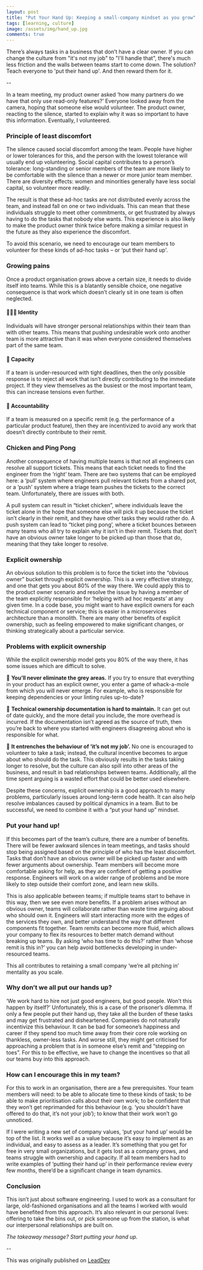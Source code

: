 ```yaml
---
layout: post
title: "Put Your Hand Up: Keeping a small-company mindset as you grow"
tags: [learning, culture]
image: /assets/img/hand_up.jpg
comments: true
---
```


There’s always tasks in a business that don’t have a clear owner. If you can change the culture from "it's not my job" to "I'll handle that", there's much less friction and the walls between teams start to come down. The solution? Teach everyone to 'put their hand up'. And then reward them for it.

--

In a team meeting, my product owner asked ‘how many partners do we have that only use read-only features?’ Everyone looked away from the camera, hoping that someone else would volunteer. The product owner, reacting to the silence, started to explain why it was so important to have this information. Eventually, I volunteered.

### Principle of least discomfort
The silence caused social discomfort among the team. People have higher or lower tolerances for this, and the person with the lowest tolerance will usually end up volunteering. Social capital contributes to a person’s tolerance: long-standing or senior members of the team are more likely to be comfortable with the silence than a newer or more junior team member. There are diversity effects: women and minorities generally have less social capital, so volunteer more readily.

The result is that these ad-hoc tasks are not distributed evenly across the team, and instead fall on one or two individuals. This can mean that these individuals struggle to meet other commitments, or get frustrated by always having to do the tasks that nobody else wants. This experience is also likely to make the product owner think twice before making a similar request in the future as they also experience the discomfort.

To avoid this scenario, we need to encourage our team members to volunteer for these kinds of ad-hoc tasks – or ‘put their hand up'.

### Growing pains
Once a product organisation grows above a certain size, it needs to divide itself into teams. While this is a blatantly sensible choice, one negative consequence is that work which doesn’t clearly sit in one team is often neglected.

#### 🧑‍🤝‍🧑 Identity
Individuals will have stronger personal relationships within their team than with other teams. This means that pushing undesirable work onto another team is more attractive than it was when everyone considered themselves part of the same team.

#### 🥛 Capacity
If a team is under-resourced with tight deadlines, then the only possible response is to reject all work that isn’t directly contributing to the immediate project. If they view themselves as the busiest or the most important team, this can increase tensions even further.

#### 🧮 Accountability
If a team is measured on a specific remit (e.g. the performance of a particular product feature), then they are incentivized to avoid any work that doesn’t directly contribute to their remit.

### Chicken and Ping Pong
Another consequence of having multiple teams is that not all engineers can resolve all support tickets. This means that each ticket needs to find the engineer from the ‘right’ team. There are two systems that can be employed here: a ‘pull’ system where engineers pull relevant tickets from a shared pot, or a ‘push’ system where a triage team pushes the tickets to the correct team. Unfortunately, there are issues with both.

A pull system can result in “ticket chicken”, where individuals leave the ticket alone in the hope that someone else will pick it up because the ticket isn’t clearly in their remit, and they have other tasks they would rather do. A push system can lead to “ticket ping pong’, where a ticket bounces between many teams who all try to explain why it isn’t in their remit. Tickets that don’t have an obvious owner take longer to be picked up than those that do, meaning that they take longer to resolve. 

### Explicit ownership
An obvious solution to this problem is to force the ticket into the “obvious owner” bucket through explicit ownership. This is a very effective strategy, and one that gets you about 80% of the way there. We could apply this to the product owner scenario and resolve the issue by having a member of the team explicitly responsible for ‘helping with ad hoc requests’ at any given time. In a code base, you might want to have explicit owners for each technical component or service; this is easier in a microservices architecture than a monolith. There are many other benefits of explicit ownership, such as feeling empowered to make significant changes, or thinking strategically about a particular service.

### Problems with explicit ownership
While the explicit ownership model gets you 80% of the way there, it has some issues which are difficult to solve.

🔲 **You’ll never eliminate the grey areas.** If you try to ensure that everything in your product has an explicit owner, you enter a game of whack-a-mole from which you will never emerge. For example, who is responsible for keeping dependencies or your linting rules up-to-date?

📄 **Technical ownership documentation is hard to maintain.** It can get out of date quickly, and the more detail you include, the more overhead is incurred. If the documentation isn’t agreed as the source of truth, then you’re back to where you started with engineers disagreeing about who is responsible for what.

🙅 **It entrenches the behaviour of ‘it’s not my job’.** No one is encouraged to volunteer to take a task; instead, the cultural incentive becomes to argue about who should do the task. This obviously results in the tasks taking longer to resolve, but the culture can also spill into other areas of the business, and result  in bad relationships between teams. Additionally, all the time spent arguing is a wasted effort that could be better used elsewhere.

Despite these concerns, explicit ownership is a good approach to many problems, particularly issues around long-term code health. It can also help resolve imbalances caused by political dynamics in a team. But to be successful, we need to combine it with a “put your hand up” mindset.

### Put your hand up!
If this becomes part of the team’s culture, there are a number of benefits.
There will be fewer awkward silences in team meetings, and tasks should stop being assigned based on the principle of who has the least discomfort.
Tasks that don’t have an obvious owner will be picked up faster and with fewer arguments about ownership.
Team members will become more comfortable asking for help, as they are confident of getting a positive response.
Engineers will work on a wider range of problems and be more likely to step outside their comfort zone, and learn new skills.

This is also applicable between teams; if multiple teams start to behave in this way, then we see even more benefits.
If a problem arises without an obvious owner, teams will collaborate rather than waste time arguing about who should own it.
Engineers will start interacting more with the edges of the services they own, and better understand the way that different components fit together.
Team remits can become more fluid, which allows your company to flex its resources to better match demand without breaking up teams. By asking ‘who has time to do this?’ rather than ‘whose remit is this in?’ you can help avoid bottlenecks developing in under-resourced teams.

This all contributes to retaining a small company ‘we’re all pitching in’ mentality as you scale.

### Why don’t we all put our hands up?
‘We work hard to hire not just good engineers, but good people. Won’t this happen by itself?’
Unfortunately, this is a case of the prisoner’s dilemma. If only a few people put their hand up, they take all the burden of these tasks and may get frustrated and disheartened. Companies do not naturally incentivize this behaviour. It can be bad for someone’s happiness and career if they spend too much time away from their core role working on thankless, owner-less tasks. And worse still, they might get criticised for approaching a problem that is in someone else’s remit and “stepping on toes”.
For this to be effective, we have to change the incentives so that all our teams buy into this approach.

### How can I encourage this in my team?
For this to work in an organisation, there are a few prerequisites. Your team members will need:
to be able to allocate time to these kinds of task;
to be able to make prioritisation calls about their own work;
to be confident that they won’t get reprimanded for this behaviour (e.g. ‘you shouldn’t have offered to do that, it’s not your job’);
to know that their work won’t go unnoticed.

If I were writing a new set of company values, ‘put your hand up’ would be top of the list. It works well as a value because it’s easy to implement as an individual, and easy to assess as a leader. It’s something that you get for free in very small organizations, but it gets lost as a company grows, and teams struggle with ownership and capacity. If all team members had to write examples of ‘putting their hand up’ in their performance review every few months, there’d be a significant change in team dynamics.

### Conclusion
This isn’t just about software engineering. I used to work as a consultant for large, old-fashioned organisations and all the teams I worked with would have benefited from this approach. It’s also relevant in our personal lives: offering to take the bins out, or pick someone up from the station, is what our interpersonal relationships are built on.

*The takeaway message? Start putting your hand up.*

--

This was originally published on [LeadDev](https://leaddev.com/culture-engagement-motivation/put-your-hand-keeping-small-company-mindset-you-grow)
